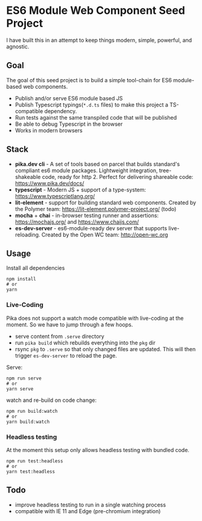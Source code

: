 # ES6 Module Web Component Seed Project

I have built this in an attempt to keep things modern, simple, powerful, and agnostic.  

## Goal

The goal of this seed project is to build a simple tool-chain for ES6 module-based web components.

* Publish and/or serve ES6 module based JS
* Publish Typescript typings(`*.d.ts` files) to make this project a TS-compatible dependency.
* Run tests against the same transpiled code that will be published
* Be able to debug Typescript in the browser
* Works in modern browsers

## Stack
* **pika.dev cli** - A set of tools based on parcel that builds standard's compliant es6 module packages. Lightweight integration, tree-shakeable code, ready for http 2. Perfect for delivering shareable code: <https://www.pika.dev/docs/>
* **typescript** - Modern JS + support of a type-system: <https://www.typescriptlang.org/>
* **lit-element** - support for building standard web components. Created by the Polymer team: <https://lit-element.polymer-project.org/> (todo)
* **mocha** + **chai** - in-browser testing runner and assertions: <https://mochajs.org/> and <https://www.chaijs.com/>
* **es-dev-server** - es6-module-ready dev server that supports live-reloading. Created by the Open WC team: <http://open-wc.org>

## Usage

Install all dependencies

```
npm install
# or 
yarn
```

### Live-Coding

Pika does not support a watch mode compatible with live-coding at the moment. So we have to jump through a few hoops.
* serve content from `.serve` directory
* run `pika build` which rebuilds everything into the `pkg` dir
* rsync `pkg` to `.serve` so that only changed files are updated. This will then trigger `es-dev-server` to reload the page.

Serve: 
```
npm run serve
# or
yarn serve
``` 

watch and re-build on code change:
```
npm run build:watch
# or
yarn build:watch
```

### Headless testing

At the moment this setup only allows headless testing with bundled code.

```
npm run test:headless
# or
yarn test:headless
```

## Todo
* improve headless testing to run in a single watching process
* compatible with IE 11 and Edge (pre-chromium integration)
